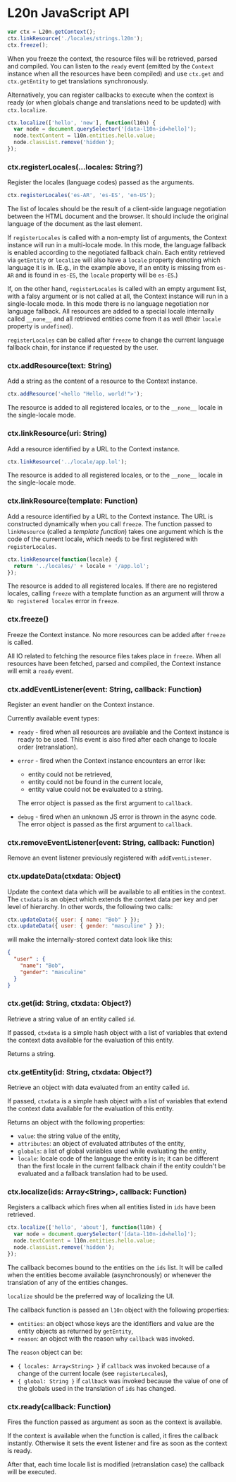 L20n JavaScript API
===================

```javascript
var ctx = L20n.getContext();
ctx.linkResource('./locales/strings.l20n');
ctx.freeze();
```

When you freeze the context, the resource files will be retrieved, parsed and 
compiled.  You can listen to the `ready` event (emitted by the `Context` 
instance when all the resources have been compiled) and use `ctx.get` and 
`ctx.getEntity` to get translations synchronously.

Alternatively, you can register callbacks to execute when the context is ready 
(or when globals change and translations need to be updated) with 
`ctx.localize`.

```javascript
ctx.localize(['hello', 'new'], function(l10n) {
  var node = document.querySelector('[data-l10n-id=hello]');
  node.textContent = l10n.entities.hello.value;
  node.classList.remove('hidden');
});
```

### ctx.registerLocales(...locales: String?)

Register the locales (language codes) passed as the arguments.

```javascript
ctx.registerLocales('es-AR', 'es-ES', 'en-US');
```

The list of locales should be the result of a client-side language negotiation 
between the HTML document and the browser.  It should include the original 
language of the document as the last element.

If `registerLocales` is called with a non-empty list of arguments, the Context 
instance will run in a multi-locale mode.  In this mode, the language fallback 
is enabled according to the negotiated fallback chain.  Each entity retrieved 
via `getEntity` or `localize` will also have a `locale` property denoting which 
language it is in.  (E.g., in the example above, if an entity is missing from 
`es-AR` and is found in `es-ES`, the `locale` property will be `es-ES`.)

If, on the other hand, `registerLocales` is called with an empty argument list, 
with a falsy argument or is not called at all, the Context instance will run in 
a single-locale mode.  In this mode there is no language negotiation nor 
language fallback.  All resources are added to a special locale internally 
called `__none__` and all retrieved entities come from it as well (their 
`locale` property is `undefined`).

`registerLocales` can be called after `freeze` to change the current language 
fallback chain, for instance if requested by the user.


### ctx.addResource(text: String)

Add a string as the content of a resource to the Context instance. 

```javascript
ctx.addResource('<hello "Hello, world!">');
```

The resource is added to all registered locales, or to the `__none__` 
locale in the single-locale mode.


### ctx.linkResource(uri: String)

Add a resource identified by a URL to the Context instance. 

```javascript
ctx.linkResource('../locale/app.lol');
```

The resource is added to all registered locales, or to the `__none__` 
locale in the single-locale mode.


### ctx.linkResource(template: Function)

Add a resource identified by a URL to the Context instance.  The URL is 
constructed dynamically when you call `freeze`.  The function passed to 
`linkResource` (called a _template function_) takes one argument which is the 
code of the current locale, which needs to be first registered with 
`registerLocales`.

```javascript
ctx.linkResource(function(locale) {
  return '../locales/' + locale + '/app.lol';
});
```

The resource is added to all registered locales.  If there are no registered 
locales, calling `freeze` with a template function as an argument will throw 
a `No registered locales` error in `freeze`.


### ctx.freeze()

Freeze the Context instance.  No more resources can be added after `freeze` is 
called.

All IO related to fetching the resource files takes place in `freeze`.  When 
all resources have been fetched, parsed and compiled, the Context instance will 
emit a `ready` event.


### ctx.addEventListener(event: String, callback: Function)

Register an event handler on the Context instance.

Currently available event types:

 - `ready` - fired when all resources are available and the Context instance is 
   ready to be used.  This event is also fired after each change to locale 
   order (retranslation).
 - `error` - fired when the Context instance encounters an error like:
   - entity could not be retrieved,
   - entity could not be found in the current locale,
   - entity value could not be evaluated to a string.

   The error object is passed as the first argument to `callback`.

 - `debug` - fired when an unknown JS error is thrown in the async code.  The 
   error object is passed as the first argument to `callback`.


### ctx.removeEventListener(event: String, callback: Function)

Remove an event listener previously registered with `addEventListener`.


### ctx.updateData(ctxdata: Object)

Update the context data which will be available to all entities in the context.  
The `ctxdata` is an object which extends the context data per key and per level 
of hierarchy.  In other words, the following two calls:

```javascript
ctx.updateData({ user: { name: "Bob" } });
ctx.updateData({ user: { gender: "masculine" } });
```

will make the internally-stored context data look like this:

```json
{
  "user" : {
    "name": "Bob",
    "gender": "masculine"
  }
}
```


### ctx.get(id: String, ctxdata: Object?)

Retrieve a string value of an entity called `id`.

If passed, `ctxdata` is a simple hash object with a list of variables that
extend the context data available for the evaluation of this entity.

Returns a string.


### ctx.getEntity(id: String, ctxdata: Object?)

Retrieve an object with data evaluated from an entity called `id`.

If passed, `ctxdata` is a simple hash object with a list of variables that
extend the context data available for the evaluation of this entity.

Returns an object with the following properties:

 - `value`: the string value of the entity,
 - `attributes`: an object of evaluated attributes of the entity,
 - `globals`: a list of global variables used while evaluating the entity,
 - `locale`: locale code of the language the entity is in;  it can be different 
   than the first locale in the current fallback chain if the entity couldn't 
   be evaluated and a fallback translation had to be used.


### ctx.localize(ids: Array&lt;String&gt;, callback: Function)

Registers a callback which fires when all entities listed in `ids` have been 
retrieved.

```javascript
ctx.localize(['hello', 'about'], function(l10n) {
  var node = document.querySelector('[data-l10n-id=hello]');
  node.textContent = l10n.entities.hello.value;
  node.classList.remove('hidden');
});
```

The callback becomes bound to the entities on the `ids` list.  It will be 
called when the entities become available (asynchronously) or whenever the 
translation of any of the entities changes.

`localize` should be the preferred way of localizing the UI.

The callback function is passed an `l10n` object with the following properties:

  - `entities`: an object whose keys are the identifiers and value are the 
    entity objects as returned by `getEntity`,
  - `reason`: an object with the reason why `callback` was invoked.

The `reason` object can be:
 
  - `{ locales: Array<String> }` if `callback` was invoked because of a change 
    of the current locale (see `registerLocales`),
  - `{ global: String }` if `callback` was invoked because the value of one of 
    the globals used in the translation of `ids` has changed.


### ctx.ready(callback: Function)

Fires the function passed as argument as soon as the context is available.

If the context is available when the function is called, it fires the callback
instantly. 
Otherwise it sets the event listener and fire as soon as the context is ready.

After that, each time locale list is modified (retranslation case) the callback 
will be executed.
